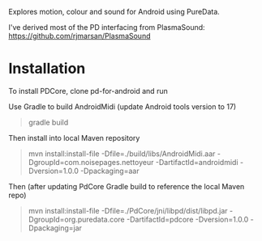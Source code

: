 Explores motion, colour and sound for Android using PureData.

I've derived most of the PD interfacing from PlasmaSound: https://github.com/rjmarsan/PlasmaSound

Installation
============

To install PDCore, clone pd-for-android and run

Use Gradle to build AndroidMidi (update Android tools version to 17)

> gradle build

Then install into local Maven repository

> mvn install:install-file -Dfile=./build/libs/AndroidMidi.aar -DgroupId=com.noisepages.nettoyeur -DartifactId=androidmidi -Dversion=1.0.0 -Dpackaging=aar

Then (after updating PdCore Gradle build to reference the local Maven repo)

> mvn install:install-file -Dfile=./PdCore/jni/libpd/dist/libpd.jar -DgroupId=org.puredata.core -DartifactId=pdcore -Dversion=1.0.0 -Dpackaging=jar



